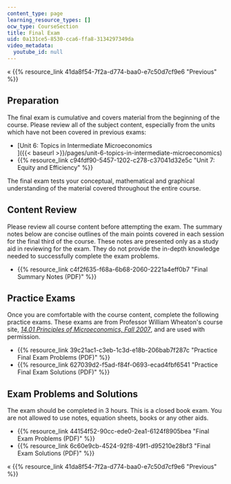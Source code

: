 ```yaml
---
content_type: page
learning_resource_types: []
ocw_type: CourseSection
title: Final Exam
uid: 0a131ce5-8530-cca6-ffa8-3134297349da
video_metadata:
  youtube_id: null
---
```


« {{% resource_link 41da8f54-7f2a-d774-baa0-e7c50d7cf9e6 "Previous" %}}

Preparation
-----------

The final exam is cumulative and covers material from the beginning of the course. Please review all of the subject content, especially from the units which have not been covered in previous exams:

*   [Unit 6: Topics in Intermediate Microeconomics  
    ]({{< baseurl >}}/pages/unit-6-topics-in-intermediate-microeconomics)
*   {{% resource_link c94fdf90-5457-1202-c278-c37041d32e5c "Unit 7: Equity and Efficiency" %}}

The final exam tests your conceptual, mathematical and graphical understanding of the material covered throughout the entire course.

Content Review
--------------

Please review all course content before attempting the exam. The summary notes below are concise outlines of the main points covered in each session for the final third of the course. These notes are presented only as a study aid in reviewing for the exam. They do not provide the in-depth knowledge needed to successfully complete the exam problems.

*   {{% resource_link c4f2f635-f68a-6b68-2060-2221a4eff0b7 "Final Summary Notes (PDF)" %}}

Practice Exams
--------------

Once you are comfortable with the course content, complete the following practice exams. These exams are from Professor William Wheaton's course site, [_14.01 Principles of Microeconomics, Fall 2007_](/courses/14-01-principles-of-microeconomics-fall-2007/), and are used with permission.

*   {{% resource_link 39c21ac1-c3eb-1c3d-e18b-206bab7f287c "Practice Final Exam Problems (PDF)" %}}
*   {{% resource_link 627039d2-f5ad-f84f-0693-ecad4fbf6541 "Practice Final Exam Solutions (PDF)" %}}

Exam Problems and Solutions
---------------------------

The exam should be completed in 3 hours. This is a closed book exam. You are not allowed to use notes, equation sheets, books or any other aids.

*   {{% resource_link 44154f52-90cc-ede0-2ea1-6124f8905bea "Final Exam Problems (PDF)" %}}
*   {{% resource_link 6c60e9cb-4524-92f8-49f1-d95210e28bf3 "Final Exam Solutions (PDF)" %}}

« {{% resource_link 41da8f54-7f2a-d774-baa0-e7c50d7cf9e6 "Previous" %}}